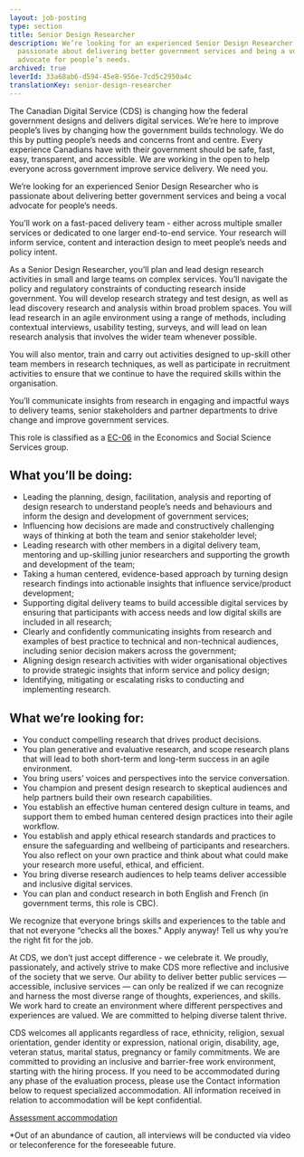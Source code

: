 ```yaml
---
layout: job-posting
type: section
title: Senior Design Researcher
description: We’re looking for an experienced Senior Design Researcher who is
  passionate about delivering better government services and being a vocal
  advocate for people’s needs.
archived: true
leverId: 33a68ab6-d594-45e8-956e-7cd5c2950a4c
translationKey: senior-design-researcher
---
```

The Canadian Digital Service (CDS) is changing how the federal government designs and delivers digital services. We’re here to improve people’s lives by changing how the government builds technology. We do this by putting people’s needs and concerns front and centre. Every experience Canadians have with their government should be safe, fast, easy, transparent, and accessible. We are working in the open to help everyone across government improve service delivery. We need you.

We’re looking for an experienced Senior Design Researcher who is passionate about delivering better government services and being a vocal advocate for people’s needs.  

You’ll work on a fast-paced delivery team - either across multiple smaller services or dedicated to one larger end-to-end service. Your research will inform service, content and interaction design to meet people’s needs and policy intent.

As a Senior Design Researcher, you’ll plan and lead design research activities in small and large teams on complex services. You’ll navigate the policy and regulatory constraints of conducting research inside government. You will develop research strategy and test design, as well as lead discovery research and analysis within broad problem spaces. You will lead research in an agile environment using a range of methods, including contextual interviews, usability testing, surveys, and will lead on lean research analysis that involves the wider team whenever possible. 

You will also mentor, train and carry out activities designed to up-skill other team members in research techniques, as well as participate in recruitment activities to ensure that we continue to have the required skills within the organisation.

You’ll communicate insights from research in engaging and impactful ways to delivery teams, senior stakeholders and partner departments to drive change and improve government services.

This role is classified as a [EC-06](https://www.tbs-sct.gc.ca/agreements-conventions/view-visualiser-eng.aspx?id=4#tocxx320842) in the Economics and Social Science Services group.

## What you’ll be doing:

* Leading the planning, design, facilitation, analysis and reporting of design research to understand people’s needs and behaviours and inform the design and development of government services; 
* Influencing how decisions are made and constructively challenging ways of thinking at both the team and senior stakeholder level;
* Leading research with other members in a digital delivery team, mentoring and up-skilling junior researchers and supporting the growth and development of the team; 
* Taking a human centered, evidence-based approach by turning design research findings into actionable insights that influence service/product development;
* Supporting digital delivery teams to build accessible digital services by ensuring that participants with access needs and low digital skills are included in all research;
* Clearly and confidently communicating insights from research and examples of best practice to technical and non-technical audiences, including senior decision makers across the government;
* Aligning design research activities with wider organisational objectives to provide strategic insights that inform service and policy design;
* Identifying, mitigating or escalating risks to conducting and implementing research.

## What we’re looking for:

* You conduct compelling research that drives product decisions. 
* You plan generative and evaluative research, and scope research plans that will lead to both short-term and long-term success in an agile environment.
* You bring users’ voices and perspectives into the service conversation. 
* You champion and present design research to skeptical audiences and help partners build their own research capabilities.
* You establish an effective human centered design culture in teams, and support them to embed human centered design practices into their agile workflow.
* You establish and apply ethical research standards and practices to ensure the safeguarding and wellbeing of participants and researchers. You also reflect on your own practice and think about what could make your research more useful, ethical, and efficient. 
* You bring diverse research audiences to help teams deliver accessible and inclusive digital services.
* You can plan and conduct research in both English and French (in government terms, this role is CBC).

We recognize that everyone brings skills and experiences to the table and that not everyone “checks all the boxes." Apply anyway! Tell us why you’re the right fit for the job.

At CDS, we don’t just accept difference - we celebrate it. We proudly, passionately, and actively strive to make CDS more reflective and inclusive of the society that we serve. Our ability to deliver better public services — accessible, inclusive services — can only be realized if we can recognize and harness the most diverse range of thoughts, experiences, and skills. We work hard to create an environment where different perspectives and experiences are valued. We are committed to helping diverse talent thrive.

CDS welcomes all applicants regardless of race, ethnicity, religion, sexual orientation, gender identity or expression, national origin, disability, age, veteran status, marital status, pregnancy or family commitments. We are committed to providing an inclusive and barrier-free work environment, starting with the hiring process. If you need to be accommodated during any phase of the evaluation process, please use the Contact information below to request specialized accommodation. All information received in relation to accommodation will be kept confidential.

[Assessment accommodation](https://www.canada.ca/en/public-service-commission/services/assessment-accommodation-page.html)

\*Out of an abundance of caution, all interviews will be conducted via video or teleconference for the foreseeable future.